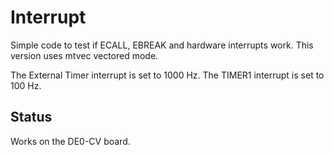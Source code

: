# Interrupt

Simple code to test if ECALL, EBREAK and
hardware interrupts work.
This version uses mtvec vectored mode.

The External Timer interrupt is set to 1000 Hz.
The TIMER1 interrupt is set to 100 Hz.

## Status

Works on the DE0-CV board.
